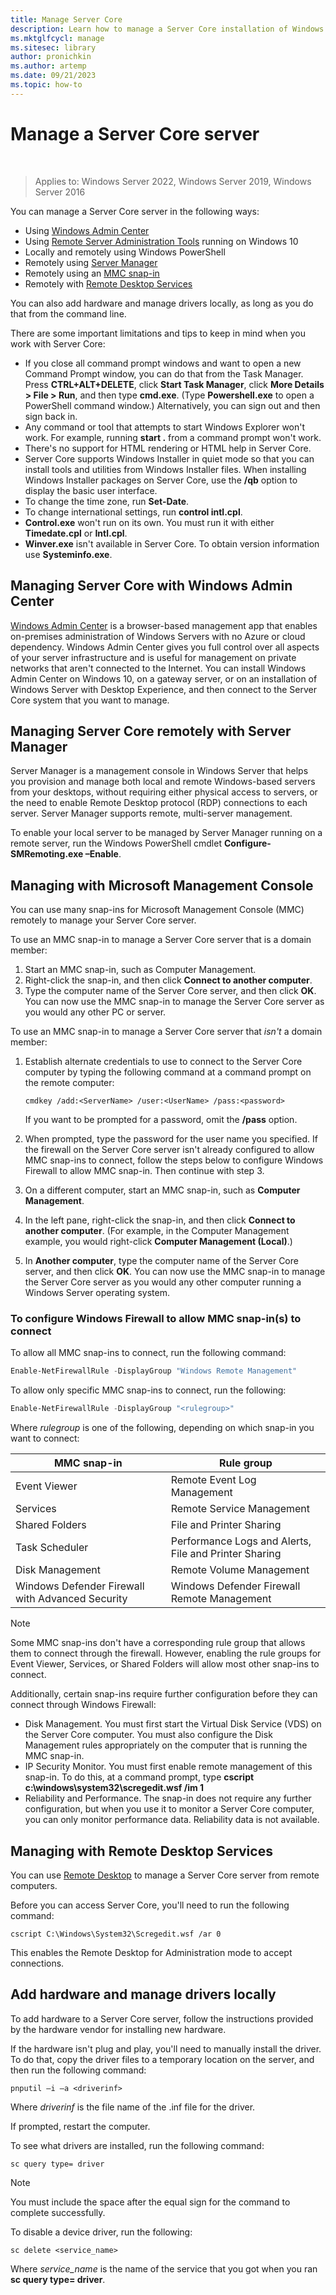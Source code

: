 ```yaml
---
title: Manage Server Core
description: Learn how to manage a Server Core installation of Windows Server
ms.mktglfcycl: manage
ms.sitesec: library
author: pronichkin
ms.author: artemp
ms.date: 09/21/2023
ms.topic: how-to
---
```

# Manage a Server Core server
 
>Applies to: Windows Server 2022, Windows Server 2019, Windows Server 2016

You can manage a Server Core server in the following ways:
- Using [Windows Admin Center](../../manage/windows-admin-center/overview.md)
- Using [Remote Server Administration Tools](../../remote/remote-server-administration-tools.md) running on Windows 10
- Locally and remotely using Windows PowerShell
- Remotely using [Server Manager](../server-manager/server-manager.md)
- Remotely using an [MMC snap-in](#managing-with-microsoft-management-console)
- Remotely with [Remote Desktop Services](#managing-with-remote-desktop-services)

You can also add hardware and manage drivers locally, as long as you do that from the command line.

There are some important limitations and tips to keep in mind when you work with Server Core:

- If you close all command prompt windows and want to open a new Command Prompt window, you can do that from the Task Manager. Press **CTRL\+ALT\+DELETE**, click **Start Task Manager**, click **More Details > File > Run**, and then type **cmd.exe**. (Type **Powershell.exe** to open a PowerShell command window.) Alternatively, you can sign out and then sign back in.
- Any command or tool that attempts to start Windows Explorer won't work. For example, running **start .** from a command prompt won't work.
- There's no support for HTML rendering or HTML help in Server Core.
- Server Core supports Windows Installer in quiet mode so that you can install tools and utilities from Windows Installer files. When installing Windows Installer packages on Server Core, use the **/qb** option to display the basic user interface.
- To change the time zone, run **Set-Date**.
- To change international settings, run **control intl.cpl**.
- **Control.exe** won't run on its own. You must run it with either **Timedate.cpl** or **Intl.cpl**.
- **Winver.exe** isn't available in Server Core. To obtain version information use **Systeminfo.exe**.

## Managing Server Core with Windows Admin Center
[Windows Admin Center](../../manage/windows-admin-center/overview.md) is a browser-based management app that enables on-premises administration of Windows Servers with no Azure or cloud dependency. Windows Admin Center gives you full control over all aspects of your server infrastructure and is useful for management on private networks that aren't connected to the Internet. You can install Windows Admin Center on Windows 10, on a gateway server, or on an installation of Windows Server with Desktop Experience, and then connect to the Server Core system that you want to manage.

## Managing Server Core remotely with Server Manager

Server Manager is a management console in Windows Server that helps you provision and manage both local and remote Windows-based servers from your desktops, without requiring either physical access to servers, or the need to enable Remote Desktop protocol (RDP) connections to each server. Server Manager supports remote, multi-server management.

To enable your local server to be managed by Server Manager running on a remote server, run the Windows PowerShell cmdlet **Configure-SMRemoting.exe –Enable**.

## Managing with Microsoft Management Console

You can use many snap-ins for Microsoft Management Console (MMC) remotely to manage your Server Core server.

To use an MMC snap-in to manage a Server Core server that is a domain member:

1. Start an MMC snap-in, such as Computer Management.
2. Right-click the snap-in, and then click **Connect to another computer**.
2. Type the computer name of the Server Core server, and then click **OK**. You can now use the MMC snap-in to manage the Server Core server as you would any other PC or server.

To use an MMC snap-in to manage a Server Core server that *isn't* a domain member:

1. Establish alternate credentials to use to connect to the Server Core computer by typing the following command at a command prompt on the remote computer:

   ```
   cmdkey /add:<ServerName> /user:<UserName> /pass:<password>
   ```

   If you want to be prompted for a password, omit the **/pass** option.

2. When prompted, type the password for the user name you specified.
   If the firewall on the Server Core server isn't already configured to allow MMC snap-ins to connect, follow the steps below to configure Windows Firewall to allow MMC snap-in. Then continue with step 3.
3. On a different computer, start an MMC snap-in, such as **Computer Management**.
4. In the left pane, right-click the snap-in, and then click **Connect to another computer**. (For example, in the Computer Management example, you would right-click **Computer Management (Local)**.)
5. In **Another computer**, type the computer name of the Server Core server, and then click **OK**. You can now use the MMC snap-in to manage the Server Core server as you would any other computer running a Windows Server operating system.

### To configure Windows Firewall to allow MMC snap-in(s) to connect
To allow all MMC snap-ins to connect, run the following command:

```PowerShell
Enable-NetFirewallRule -DisplayGroup "Windows Remote Management"
```

To allow only specific MMC snap-ins to connect, run the following:

```PowerShell
Enable-NetFirewallRule -DisplayGroup "<rulegroup>"
```

Where *rulegroup* is one of the following, depending on which snap-in you want to connect:

| MMC snap-in                            | Rule group                                            |
| ---------------------------------------- | ------------------------------------------------------- |
| Event Viewer                           | Remote Event Log Management                           |
| Services                               | Remote Service Management                             |
| Shared Folders                         | File and Printer Sharing                              |
| Task Scheduler                         | Performance Logs and Alerts, File and Printer Sharing |
| Disk Management                        | Remote Volume Management                              |
| Windows Defender Firewall with Advanced Security | Windows Defender Firewall Remote Management                    |

> [!NOTE]
> Some MMC snap-ins don't have a corresponding rule group that allows them to connect through the firewall. However, enabling the rule groups for Event Viewer, Services, or Shared Folders will allow most other snap-ins to connect.
>
> Additionally, certain snap-ins require further configuration before they can connect through Windows Firewall:
>
> - Disk Management. You must first start the Virtual Disk Service (VDS) on the Server Core computer. You must also configure the Disk Management rules appropriately on the computer that is running the MMC snap-in.
> - IP Security Monitor. You must first enable remote management of this snap-in. To do this, at a command prompt, type **cscript c:\windows\system32\scregedit.wsf /im 1**
> - Reliability and Performance. The snap-in does not require any further configuration, but when you use it to monitor a Server Core computer, you can only monitor performance data. Reliability data is not available.

## Managing with Remote Desktop Services

You can use [Remote Desktop](../../remote/remote-desktop-services/remote-desktop-services-overview.md) to manage a Server Core server from remote computers.

Before you can access Server Core, you'll need to run the following command:

```
cscript C:\Windows\System32\Scregedit.wsf /ar 0
```

This enables the Remote Desktop for Administration mode to accept connections.

## Add hardware and manage drivers locally

To add hardware to a Server Core server, follow the instructions provided by the hardware vendor for installing new hardware.

If the hardware isn't plug and play, you'll need to manually install the driver. To do that, copy the driver files to a temporary location on the server, and then run the following command:

```
pnputil –i –a <driverinf>
```

Where *driverinf* is the file name of the .inf file for the driver.

If prompted, restart the computer.

To see what drivers are installed, run the following command:

```
sc query type= driver
```

> [!NOTE]
> You must include the space after the equal sign for the command to complete successfully.

To disable a device driver, run the following:

```
sc delete <service_name>
```

Where *service_name* is the name of the service that you got when you ran **sc query type= driver**.
